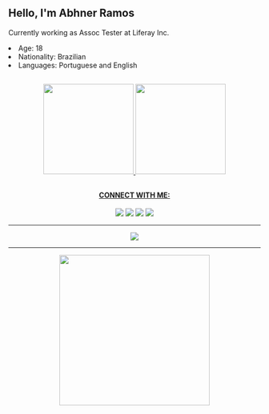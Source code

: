 <h2>Hello, I'm Abhner Ramos</h2>
<p>Currently working as Assoc Tester at Liferay Inc.</p>

<li> Age: 18 </li>
<li> Nationality: Brazilian</li>
<li> Languages: Portuguese and English</li>

##
<div align="center">
  <a href="https://github.com/abhnerramos">
  <img height="180em" src="https://github-readme-stats.vercel.app/api?username=abhnerramos&show_icons=true&theme=dark&include_all_commits=true&count_private=true"/>
  <img height="180em" src="https://github-readme-stats.vercel.app/api/top-langs/?username=abhnerramos&layout=compact&langs_count=7&theme=dark"/>
</div>

 
 ##
 
<h4 align="center">CONNECT WITH ME:</h4>

<div align="center"> 
  <a href = "https://github.com/abhnerramos"><img src="https://img.shields.io/badge/-GitHub-%23333?style=for-the-badge&logo=github&logoColor=white" target="_blank"></a>
  <a href = "https://www.linkedin.com/in/abhner-ramos-75302a223/"><img src="https://img.shields.io/badge/-LinkedIn-%23333?style=for-the-badge&logo=linkedin&logoColor=white" target="_blank"></a>
  <a href = "https://instagram.com/abhnerramos_"><img src="https://img.shields.io/badge/-Instagram-%23333?style=for-the-badge&logo=instagram&logoColor=white" target="_blank"></a>
  <a href = "mailto:abhner.ramos.barbosa@gmail.com"><img src="https://img.shields.io/badge/-Gmail-%23333?style=for-the-badge&logo=gmail&logoColor=white" target="_blank"></a>
  
  <hr />
<p align="center" >   
  <img src="https://profile-counter.glitch.me/abhnerramos/count.svg" />  
</p>
  
  <hr />
  <div align="center">
  <img height="300em" src="https://github-profile-summary-cards.vercel.app/api/cards/profile-details?username=abhnerramos&theme=solarized_dark"/>

</div>
 </div>
